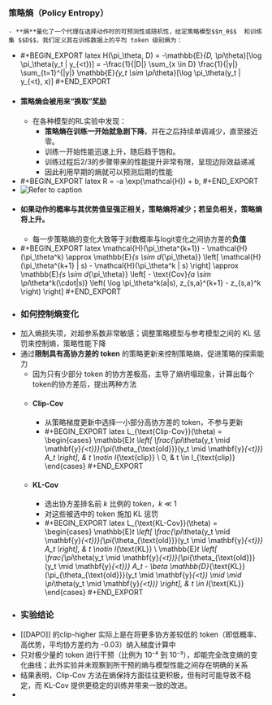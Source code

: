 ### 策略熵（Policy Entropy）
	- **熵**量化了一个代理在选择动作时的可预测性或随机性，给定策略模型$$π_θ​$$  和训练集 $$D$$，我们定义其在训练数据上的平均 token 级别熵为：
- #+BEGIN_EXPORT latex
  H(\pi_\theta, D) = -\mathbb{E}_{D, \pi_\theta}[\log \pi_\theta(y_t | y_{<t})] = -\frac{1}{|D|} \sum_{x \in D} \frac{1}{|y|} \sum_{t=1}^{|y|} \mathbb{E}_{y_t \sim \pi_\theta}[\log \pi_\theta(y_t | y_{<t}, x)]
  #+END_EXPORT
- #### 策略熵会被用来“换取”奖励
	- 在各种模型的RL实验中发现：
		- **策略熵在训练一开始就急剧下降**，并在之后持续单调减少，直至接近零。
		- 训练一开始性能迅速上升，随后趋于饱和。
		- 训练过程后2/3的步骤带来的性能提升非常有限，呈现边际效益递减
		- 因此利用早期的熵就可以预测后期的性能
- #+BEGIN_EXPORT latex
  R = -a \exp(\mathcal{H}) + b,
  #+END_EXPORT
- ![Refer to caption](https://arxiv.org/html/2505.22617v1/x2.png)
- #### 如果动作的概率与其优势值呈强正相关，策略熵将减少；若呈负相关，策略熵将上升。
	- 每一步策略熵的变化大致等于对数概率与logit变化之间协方差的**负值**
- #+BEGIN_EXPORT latex
  \mathcal{H}(\pi_\theta^{k+1}) - \mathcal{H}(\pi_\theta^k) \approx \mathbb{E}_{s \sim d_{\pi_\theta}} \left[ \mathcal{H}(\pi_\theta^{k+1} | s) - \mathcal{H}(\pi_\theta^k | s) \right] \approx \mathbb{E}_{s \sim d_{\pi_\theta}} \left[ - \text{Cov}_{a \sim \pi_\theta^k(\cdot|s)} \left( \log \pi_\theta^k(a|s),  z_{s,a}^{k+1} - z_{s,a}^k \right) \right]
  #+END_EXPORT
- ### 如何控制熵变化
- 加入熵损失项，对超参系数非常敏感；调整策略模型与参考模型之间的 KL 惩罚来控制熵，策略性能下降
- 通过**限制具有高协方差的 token** 的策略更新来控制策略熵，促进策略的探索能力
	- 因为只有少部分 token 的协方差极高，主导了熵坍塌现象，计算出每个token的协方差后，提出两种方法
	- #### Clip-Cov
		- 从策略梯度更新中选择一小部分高协方差的 token，不参与更新
		- #+BEGIN_EXPORT latex
		  L_{\text{Clip-Cov}}(\theta) = 
		  \begin{cases} 
		  \mathbb{E}_t \left[ \frac{\pi_\theta(y_t \mid \mathbf{y}_{<t})}{\pi_{\theta_{\text{old}}}(y_t \mid \mathbf{y}_{<t})} A_t \right], & t \notin I_{\text{clip}} \\
		  0, & t \in I_{\text{clip}}
		  \end{cases}
		  #+END_EXPORT
	- #### KL-Cov
		- 选出协方差排名前 *k* 比例的 token，*k* ≪ 1
		- 对这些被选中的 token 施加 KL 惩罚
		- #+BEGIN_EXPORT latex
		  L_{\text{KL-Cov}}(\theta) = 
		  \begin{cases} 
		  \mathbb{E}_t \left[ \frac{\pi_\theta(y_t \mid \mathbf{y}_{<t})}{\pi_{\theta_{\text{old}}}(y_t \mid \mathbf{y}_{<t})} A_t \right], & t \notin I_{\text{KL}} \\
		  \mathbb{E}_t \left[ \frac{\pi_\theta(y_t \mid \mathbf{y}_{<t})}{\pi_{\theta_{\text{old}}}(y_t \mid \mathbf{y}_{<t})} A_t - \beta \mathbb{D}_{\text{KL}}(\pi_{\theta_{\text{old}}}(y_t \mid \mathbf{y}_{<t}) \mid \mid \pi_\theta(y_t \mid \mathbf{y}_{<t})) \right], & t \in I_{\text{KL}}
		  \end{cases}
		  #+END_EXPORT
- ### 实验结论
- [[DAPO]] 的clip-higher 实际上是在将更多协方差较低的 token（即低概率、高优势，平均协方差约为 -0.03）纳入梯度计算中
- 只对极少量的 token 进行干预（比例为 10⁻⁴ 到 10⁻³），却能完全改变熵的变化曲线；此外实验并未观察到所干预的熵与模型性能之间存在明确的关系
- 结果表明，Clip-Cov 方法在熵保持方面往往更积极，但有时可能导致不稳定，而 KL-Cov 提供更稳定的训练并带来一致的改进。
-